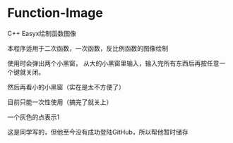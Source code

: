 # Function-Image
C++ Easyx绘制函数图像

本程序适用于二次函数，一次函数，反比例函数的图像绘制

使用时会弹出两个小黑窗，
从大的小黑窗里输入，输入完所有东西后再按任意一个键就关闭。

然后再看小的小黑窗（实在是太不方便了）

目前只能一次性使用（搞完了就关上）

一个灰色的点表示1

这是同学写的，但他至今没有成功登陆GitHub，所以帮他暂时储存
